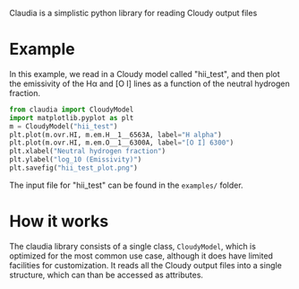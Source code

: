 Claudia is a simplistic python library for reading Cloudy output files

# Example

In this example, we read in a Cloudy model called "hii_test", and then plot the emissivity of the Hα and [O I] lines as a function of the neutral hydrogen fraction. 

```python
from claudia import CloudyModel
import matplotlib.pyplot as plt
m = CloudyModel("hii_test")
plt.plot(m.ovr.HI, m.em.H__1__6563A, label="H alpha")
plt.plot(m.ovr.HI, m.em.O__1__6300A, label="[O I] 6300")
plt.xlabel("Neutral hydrogen fraction")
plt.ylabel("log_10 (Emissivity)") 
plt.savefig("hii_test_plot.png")
```

The input file for "hii_test" can be found in the `examples/` folder. 

# How it works

The claudia library consists of a single class, `CloudyModel`, which is optimized for the most common use case, although it does have limited facilities for customization.  It reads all the Cloudy output files into a single structure, which can than be accessed as attributes.  
